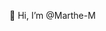 👋 Hi, I’m @Marthe-M

<!---
Marthe-M/Marthe-M is a ✨ special ✨ repository because its `README.md` (this file) appears on your GitHub profile.
You can click the Preview link to take a look at your changes.
--->
